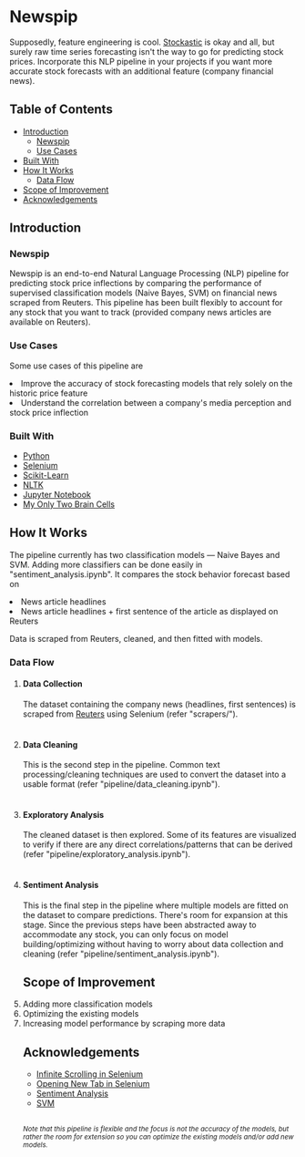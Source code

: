 # Newspip

Supposedly, feature engineering is cool. <a href="[https://github.com/anishseeniraj/stockastic](https://github.com/anishseeniraj/stockastic)">Stockastic</a> is okay and all, but surely raw time series forecasting isn't the way to go for predicting stock prices. Incorporate this NLP pipeline in your projects if you want more accurate stock forecasts with an additional feature (company financial news).

## Table of Contents

* [Introduction](#introduction)
  * [Newspip](#newspip)
  * [Use Cases](#use-cases)
* [Built With](#built-with)
* [How It Works](#how-it-works)
  * [Data Flow](#data-flow)
* [Scope of Improvement](#scope-of-improvement)
* [Acknowledgements](#acknowledgements)


## Introduction

### Newspip
Newspip is an end-to-end Natural Language Processing (NLP) pipeline for predicting stock price inflections by comparing the performance of supervised classification models (Naive Bayes, SVM) on financial news scraped from Reuters. 
This pipeline has been built flexibly to account for any stock that you want to track (provided company news articles are available on Reuters).
  
### Use Cases
Some use cases of this pipeline are 
  <li>Improve the accuracy of stock forecasting models that rely solely on the historic price feature</li>
  <li>Understand the correlation between a company's media perception and stock price inflection</li>
   

### Built With
* [Python](https://www.python.org/)
* [Selenium](https://selenium-python.readthedocs.io/)
* [Scikit-Learn](https://scikit-learn.org/stable/)
* [NLTK](https://www.nltk.org/)
* [Jupyter Notebook](https://jupyter.org/)
* [My Only Two Brain Cells](https://www.bbc.com/news/uk-england-sussex-36443264#:~:text=Snails%20use%20two%20brain%20cells,it%20if%20food%20was%20present.)


## How It Works
The pipeline currently has two classification models — Naive Bayes and SVM. Adding more classifiers can be done easily in "sentiment_analysis.ipynb". It compares the stock behavior forecast based on
<li>News article headlines</li>
<li>News article headlines + first sentence of the article as displayed on Reuters</li> 

Data is scraped from Reuters, cleaned, and then fitted with models.

### Data Flow
<ol>
  <li>
    <h4>Data Collection</h4>
   The dataset containing the company news (headlines, first sentences) is scraped from <a href="[https://www.reuters.com/](https://www.reuters.com/)">Reuters</a> using Selenium (refer "scrapers/").
   </li>
   <br>
   <li>
	   <h4>Data Cleaning</h4>
	   This is the second step in the pipeline. Common text processing/cleaning techniques are used to convert the dataset into a usable format (refer "pipeline/data_cleaning.ipynb").
	</li>
	<br>
	<li>
		<h4>Exploratory Analysis</h4>
		The cleaned dataset is then explored. Some of its features are visualized to verify if there are any direct correlations/patterns that can be derived (refer "pipeline/exploratory_analysis.ipynb").
  </li>
  <br>
  <li>
	  <h4>Sentiment Analysis</h4>
	  This is the final step in the pipeline where multiple models are fitted on the dataset to compare predictions. There's room for expansion at this stage. Since the previous steps have been abstracted away to accommodate any stock, you can only focus on model building/optimizing without having to worry about data collection and cleaning (refer "pipeline/sentiment_analysis.ipynb"). 
  
## Scope of Improvement
<li>Adding more classification models</li>
<li>Optimizing the existing models</li>
<li>Increasing model performance by scraping more data</li>


## Acknowledgements
* [Infinite Scrolling in Selenium](https://dev.to/hellomrspaceman/python-selenium-infinite-scrolling-3o12)
* [Opening New Tab in Selenium](https://medium.com/@pavel.tashev/python-and-selenium-open-focus-and-close-a-new-tab-4cc606b73388)
* [Sentiment Analysis](https://medium.com/analytics-vidhya/natural-language-processing-from-scratch-sentiment-analysis-e09711d4f7eb)
* [SVM](https://medium.com/@vasista/sentiment-analysis-using-svm-338d418e3ff1)


##
<small><i>Note that this pipeline is flexible and the focus is not the accuracy of the models, but rather the room for extension so you can optimize the existing models and/or add new models.</i></small>
